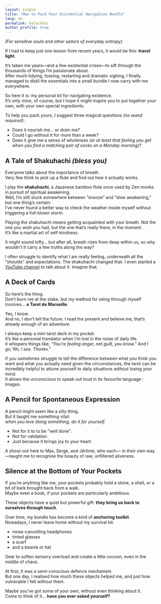 ```yaml
---
layout: single
title: "How to Pack Your Existential Navigation Bundle"
lang: en
permalink: baluchon/
author_profile: true
---
```


*(For sensitive souls and other sailors of everyday entropy)*

If I had to keep just one lesson from recent years, it would be this: **travel light**.

It’s taken me years—and a few existential crises—to sift through the thousands of things I’m passionate about.  
After much tidying, tossing, restarting and dramatic sighing, I finally managed to distil the essentials into a small bundle I now carry with me everywhere.

So here it is: my personal kit for navigating existence.  
It’s only mine, of course, but I hope it might inspire you to put together your own, with your own special ingredients.

To help you pack yours, I suggest three magical questions *(no wand required)*:

- Does it nourish me… or drain me?  
- Could I go without it for more than a week?  
- Does it give me a sense of wholeness *(or at least that feeling you get when you find a matching pair of socks on a Monday morning)*?


## A Tale of Shakuhachi *(bless you)*

Everyone talks about the importance of breath.  
Very few think to pick up a flute and find out how it actually works.

I play the **shakuhachi**, a Japanese bamboo flute once used by Zen monks in pursuit of spiritual awakening.  
Well, I’m still stuck somewhere between “snooze” and “slow awakening,” but one thing’s certain:  
I’ve never found a better way to check the weather inside myself without triggering a full-blown storm.

Playing the shakuhachi means getting acquainted with your breath. Not the one you wish you had, but the one that’s really there, in the moment.  
It’s like a martial art of self-kindness.

It might sound lofty… but after all, breath rises from deep within us, so why wouldn’t it carry a few truths along the way?

I often struggle to identify what I am really feeling, underneath all the “shoulds” and expectations.
The shakuhachi changed that.
I even started a [YouTube channel](#) to talk about it. Imagine that.

## A Deck of Cards

So here’s the thing.  
Don’t burn me at the stake, but my method for seing through myself involves… **a Tarot de Marseille**.

Yes, I know.  
And no, I don’t tell the future. I read the present and believe me, that’s already enough of an adventure.

I always keep a mini tarot deck in my pocket.  
It’s like a personal translator when I’m lost in the noise of daily life.  
It whispers things like, *“You’re feeling anger, not guilt, you know.”*
And I go,*“Ah, I see. Thanks.”*

If you sometimes struggle to tell the difference between what you think you want and what you actually need given the circumstances, the tarot can be incredibly helpful to attune yourself to daily situations without losing your mind.  
It allows the unconscious to speak out loud in its favourite language : images.

## A Pencil for Spontaneous Expression

A pencil might seem like a silly thing.  
But it taught me something vital:  
*when you love doing something, do it for yourself.*

- Not for it to to be "well done".  
- Not for validation.  
- Just because it brings joy to your heart.

A shout-out here to Max, Serge, and Jérôme, who each— in their own way—taught me to recognise the beauty of raw, unfiltered aliveness.

## Silence at the Bottom of Your Pockets

If you’re anything like me, your pockets probably hold a stone, a shell, or a bit of bark brought back from a walk.  
Maybe even a book, if your pockets are particularly ambitious.

These objects have a quiet but powerful gift: **they bring us back to ourselves through touch**.

Over time, my bundle has become a kind of **anchoring toolkit**.  
Nowadays, I never leave home without my survival kit:

- noise-cancelling headphones  
- tinted glasses  
- a scarf  
- and a beanie or hat

Gear to soften sensory overload and create a little cocoon, even in the middle of chaos.

At first, it was a semi-conscious defence mechanism.  
But one day, I realised how much these objects helped me, and just how vulnerable I felt without them.

Maybe you’ve got some of your own, without even thinking about it.  
Come to think of it… **have you ever asked yourself?**

